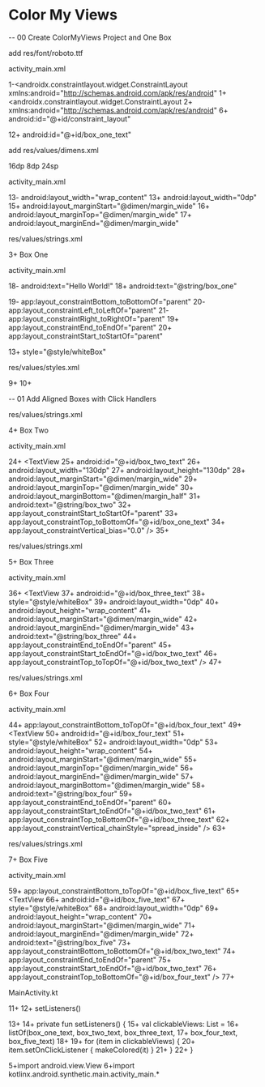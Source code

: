 ﻿# Color My Views

-- 00 Create ColorMyViews Project and One Box

add res/font/roboto.ttf

activity_main.xml

1-<androidx.constraintlayout.widget.ConstraintLayout xmlns:android="http://schemas.android.com/apk/res/android"
1+<androidx.constraintlayout.widget.ConstraintLayout
2+    xmlns:android="http://schemas.android.com/apk/res/android"
6+    android:id="@+id/constraint_layout"

12+        android:id="@+id/box_one_text"


add res/values/dimens.xml

<?xml version="1.0" encoding="utf-8"?>
<resources>
    <dimen name="margin_wide">16dp</dimen>
    <dimen name="margin_half">8dp</dimen>
    <dimen name="box_text_size">24sp</dimen>
</resources>


activity_main.xml

13-        android:layout_width="wrap_content"
13+        android:layout_width="0dp"
15+        android:layout_marginStart="@dimen/margin_wide"
16+        android:layout_marginTop="@dimen/margin_wide"
17+        android:layout_marginEnd="@dimen/margin_wide"


res/values/strings.xml

3+    <string name="box_one">Box One</string>


activity_main.xml

18-        android:text="Hello World!"
18+        android:text="@string/box_one"

19-        app:layout_constraintBottom_toBottomOf="parent"
20-        app:layout_constraintLeft_toLeftOf="parent"
21-        app:layout_constraintRight_toRightOf="parent"
19+        app:layout_constraintEnd_toEndOf="parent"
20+        app:layout_constraintStart_toStartOf="parent"

13+        style="@style/whiteBox"


res/values/styles.xml

9+
10+    <style name="whiteBox">
11+        <item name="android:background">@android:color/holo_green_light</item>
12+        <item name="android:textAlignment">center</item>
13+        <item name="android:textSize">@dimen/box_text_size</item>
14+        <item name="android:textStyle">bold</item>
15+        <item name="android:textColor">@android:color/white</item>
16+        <item name="android:fontFamily">@font/roboto</item>
17+    </style>


-- 01 Add Aligned Boxes with Click Handlers

res/values/strings.xml

4+    <string name="box_two">Box Two</string>

activity_main.xml

24+    <TextView
25+        android:id="@+id/box_two_text"
26+        android:layout_width="130dp"
27+        android:layout_height="130dp"
28+        android:layout_marginStart="@dimen/margin_wide"
29+        android:layout_marginTop="@dimen/margin_wide"
30+        android:layout_marginBottom="@dimen/margin_half"
31+        android:text="@string/box_two"
32+        app:layout_constraintStart_toStartOf="parent"
33+        app:layout_constraintTop_toBottomOf="@+id/box_one_text"
34+        app:layout_constraintVertical_bias="0.0" />
35+


res/values/strings.xml

5+    <string name="box_three">Box Three</string>

activity_main.xml

36+    <TextView
37+        android:id="@+id/box_three_text"
38+        style="@style/whiteBox"
39+        android:layout_width="0dp"
40+        android:layout_height="wrap_content"
41+        android:layout_marginStart="@dimen/margin_wide"
42+        android:layout_marginEnd="@dimen/margin_wide"
43+        android:text="@string/box_three"
44+        app:layout_constraintEnd_toEndOf="parent"
45+        app:layout_constraintStart_toEndOf="@+id/box_two_text"
46+        app:layout_constraintTop_toTopOf="@+id/box_two_text" />
47+


res/values/strings.xml

6+    <string name="box_four">Box Four</string>

activity_main.xml

44+        app:layout_constraintBottom_toTopOf="@+id/box_four_text"
49+    <TextView
50+        android:id="@+id/box_four_text"
51+        style="@style/whiteBox"
52+        android:layout_width="0dp"
53+        android:layout_height="wrap_content"
54+        android:layout_marginStart="@dimen/margin_wide"
55+        android:layout_marginTop="@dimen/margin_wide"
56+        android:layout_marginEnd="@dimen/margin_wide"
57+        android:layout_marginBottom="@dimen/margin_wide"
58+        android:text="@string/box_four"
59+        app:layout_constraintEnd_toEndOf="parent"
60+        app:layout_constraintStart_toEndOf="@+id/box_two_text"
61+        app:layout_constraintTop_toBottomOf="@+id/box_three_text"
62+        app:layout_constraintVertical_chainStyle="spread_inside" />
63+


res/values/strings.xml

7+    <string name="box_five">Box Five</string>

activity_main.xml

59+        app:layout_constraintBottom_toTopOf="@+id/box_five_text"
65+    <TextView
66+        android:id="@+id/box_five_text"
67+        style="@style/whiteBox"
68+        android:layout_width="0dp"
69+        android:layout_height="wrap_content"
70+        android:layout_marginStart="@dimen/margin_wide"
71+        android:layout_marginEnd="@dimen/margin_wide"
72+        android:text="@string/box_five"
73+        app:layout_constraintBottom_toBottomOf="@+id/box_two_text"
74+        app:layout_constraintEnd_toEndOf="parent"
75+        app:layout_constraintStart_toEndOf="@+id/box_two_text"
76+        app:layout_constraintTop_toBottomOf="@+id/box_four_text" />
77+


MainActivity.kt

11+
12+        setListeners()

13+
14+    private fun setListeners() {
15+        val clickableViews: List<View> =
16+            listOf(box_one_text, box_two_text, box_three_text,
17+                box_four_text, box_five_text)
18+
19+        for (item in clickableViews) {
20+            item.setOnClickListener { makeColored(it) }
21+        }
22+    }

5+import android.view.View
6+import kotlinx.android.synthetic.main.activity_main.*
